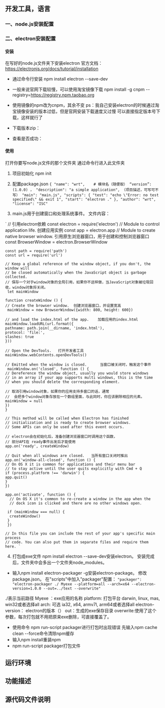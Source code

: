 ## 开发工具，语言
### 一、node.js安装配置
### 二、electron安装配置
#### 安装
在写好的node.js文件夹下安装electron
官方文档：https://electronjs.org/docs/tutorial/installation
- 通过命令行安装
npm install electron --save-dev
- 一般来说官网下载较慢，可以使用淘宝镜像下载
npm install -g cnpm --registry=https://registry.npm.taobao.org
- 使用镜像的npm改为cnpm，其余不变
ps：我自己安装electron的时候通过淘宝镜像安装的版本过低，但是官网安装下载速度又过慢
可以直接指定版本号下载，这样就行了
- 下载版本zip：

- 查看是否成功：

#### 使用
打开你要写node.js文件的那个文件夹
通过命令行进入此文件夹
1.	项目初始化
npm init
2.	配置package.json
`{
  "name": "wrt",    # 模块名（随便取）
  “version”: (1.0.0) ，
  "description": "a simple application", （项目描述，可写可不写）
  "main": "main.js",
  "scripts": {
    "test": "echo \"Error: no test specified\" && exit 1",
    "start": "electron ."
  },
  "author": "wrt",
  "license": "ISC" `
  
3.	main.js用于创建窗口和处理系统事件。
文件内容：

  `  // 引用electron依赖
    const electron = require('electron')
    // Module to control application life.  创建应用实例
    const app = electron.app
    // Module to create native browser window.      引用原生浏览器窗口，用于创建和控制浏览器窗口
    const BrowserWindow = electron.BrowserWindow

    const path = require('path')
    const url = require('url')

    // Keep a global reference of the window object, if you don't, the window will
    // be closed automatically when the JavaScript object is garbage collected.
    // 保存一个对于window对象的全局引用，如果你不这样做，当JavaScript对象被垃圾回收，window对象将关闭。
     let mainWindow

    function createWindow () {
    // Create the browser window.  创建浏览器窗口，并设置宽高 
     mainWindow = new BrowserWindow({width: 800, height: 600})

    // and load the index.html of the app.    加载应用的index.html
    mainWindow.loadURL(url.format({
    pathname: path.join(__dirname, 'index.html'),
    protocol: 'file:',
    slashes: true
    }))

    // Open the DevTools.   打开开发者工具  
    mainWindow.webContents.openDevTools()

    // Emitted when the window is closed.      当窗口被关闭时，触发这个事件
     mainWindow.on('closed', function () {
    // Dereference the window object, usually you would store windows     
    // in an array if your app supports multi windows, this is the time
    // when you should delete the corresponding element.

    // 取消引用window对象，如果你的应用支持多窗口的话，通常
    //  会把多个window对象存放在一个数组里面，与此同时，你应该删除相应的元素。
    mainWindow = null
    })
    }

    // This method will be called when Electron has finished
    // initialization and is ready to create browser windows.
    // Some APIs can only be used after this event occurs.
 
    // electron会在初始化后，准备创建浏览器窗口时调用这个函数，
    // 部分API在 ready事件出发后才能使用
    app.on('ready', createWindow)

    // Quit when all windows are closed.   当所有窗口关闭时推出  
    app.on('window-all-closed', function () {
    // On OS X it is common for applications and their menu bar
    // to stay active until the user quits explicitly with Cmd + Q
    if (process.platform !== 'darwin') {
    app.quit()
    }
    })

    app.on('activate', function () {
      // On OS X it's common to re-create a window in the app when the
      // dock icon is clicked and there are no other windows open.

     if (mainWindow === null) {
      createWindow()
     }
     })

    // In this file you can include the rest of your app's specific main process
    // code. You can also put them in separate files and require them here. `
    


4.	打包成exe文件
npm install electron --save-dev安装electron。
安装完成后，文件夹中会多出一个文件夹node_modules。

- 输入npm install electron-packager -g安装electron-package。
修改package.json。
在"scripts"中加入"packager"配置：
`"packager": "electron-packager ./ Myexe --platform=all --arch=x64 --electron-version=1.0.0 --out=../text --overwrite"`

./表示当前路径
Myexe ：exe应用的名称
platform: 打包平台 darwin, linux, mas, win32或者选择all
arch: 可选 ia32, x64, armv7l, arm64或者选择all
electron-version： electron的版本（）
out：生成的exe保存目录
overwrite:使用了这个参数，每次打包就不用把原来exe删除，可直接覆盖了。

- 使用命令 npm run-script packager进行打包时出现错误
 先输入npm cache clean --force命令清除npm缓存 
- 输入npm install重装npm
- npm run-script packager打包文件

## 运行环境

## 功能描述
## 源代码文件说明

